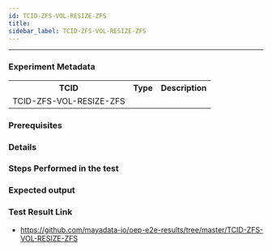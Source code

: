 ```yaml
---
id: TCID-ZFS-VOL-RESIZE-ZFS
title: 
sidebar_label: TCID-ZFS-VOL-RESIZE-ZFS
---
```

------

### Experiment Metadata

<table>
  <tr>
    <th> TCID </th>
    <th> Type </th>
    <th> Description </th>
  </tr>
  <tr>
    <td>TCID-ZFS-VOL-RESIZE-ZFS</td>
    <td></td>
    <td></td>
  </tr>
</table>

### Prerequisites


### Details


### Steps Performed in the test



### Expected output


### Test Result Link

- https://github.com/mayadata-io/oep-e2e-results/tree/master/TCID-ZFS-VOL-RESIZE-ZFS

